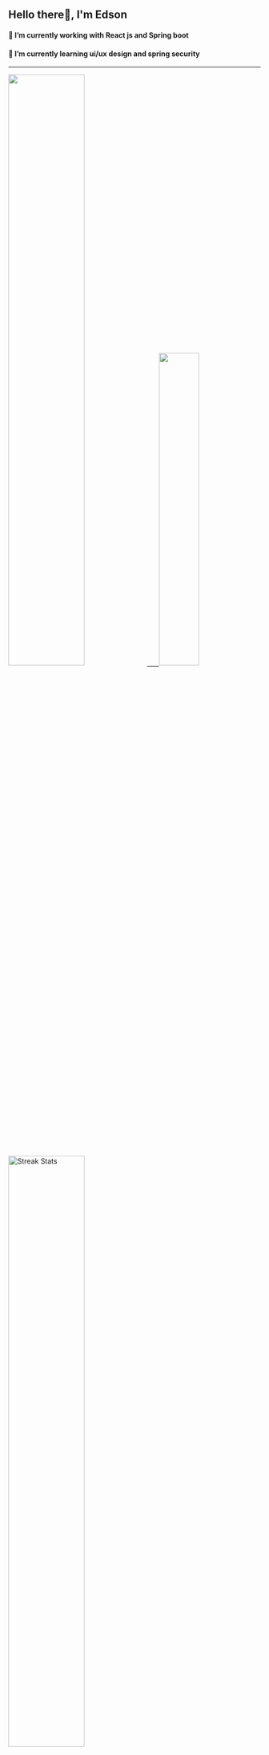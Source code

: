 
## Hello there👋, I'm Edson 

#### 🔭 I’m currently working with React js and Spring boot 
#### 🌱 I’m currently learning ui/ux design and spring security
---
    
  

 <p align="left">
  <a href="https://github.com/EdsonNhancale">
  <img width=55% src="https://github-readme-stats.vercel.app/api?username=EdsonNhancale&show_icons=true&theme=dracula&include_all_commits=true&count_private=true"/>&nbsp;&nbsp;&nbsp;&nbsp;&nbsp;
  <img  width=40% src="https://github-readme-stats.vercel.app/api/top-langs/?username=EdsonNhancale&layout=compact&langs_count=7&theme=dracula"/>
</p>

  <p align="left">
    <a href="https://github.com/EdsonNhancale"><img width=55% alt="Streak Stats" src="https://github-readme-streak-stats.herokuapp.com/?user=EdsonNhancale&theme=dracula"/></a>
   </p>

 
 <!--START_SECTION:waka-->

```text
From: 16 November 2022 - To: 07 January 2023

Total Time: 95 hrs 53 mins

JavaScript       70 hrs 2 mins   ██████████████████▒░░░░░░   73.05 %
Dart             14 hrs 6 mins   ███▓░░░░░░░░░░░░░░░░░░░░░   14.72 %
Java             6 hrs 41 mins   █▓░░░░░░░░░░░░░░░░░░░░░░░   06.98 %
JSON             2 hrs 8 mins    ▓░░░░░░░░░░░░░░░░░░░░░░░░   02.24 %
YAML             1 hr 12 mins    ▒░░░░░░░░░░░░░░░░░░░░░░░░   01.27 %
XML              35 mins         ░░░░░░░░░░░░░░░░░░░░░░░░░   00.62 %
```

<!--END_SECTION:waka-->

<div> 
  <a href="www.linkedin.com/in/edson-nhancale-7849781a6" target="_blank"><img src="https://img.shields.io/badge/-LinkedIn-%230077B5?style=for-the-badge&logo=linkedin&logoColor=white" target="_blank"></a> 

</div>

